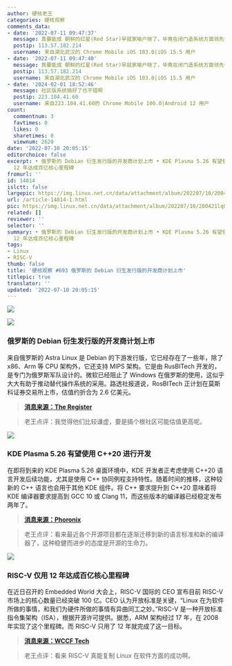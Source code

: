```yaml
---
author: 硬核老王
categories: 硬核观察
comments_data:
- date: '2022-07-11 09:47:37'
  message: 真要能成 朝鲜的红星(Red Star)早就家喻户晓了，毕竟在闭门造系统方面领先十年。
  postip: 113.57.182.214
  username: 来自湖北武汉的 Chrome Mobile iOS 103.0|iOS 15.5 用户
- date: '2022-07-11 09:47:40'
  message: 真要能成 朝鲜的红星(Red Star)早就家喻户晓了，毕竟在闭门造系统方面领先十年。
  postip: 113.57.182.214
  username: 来自湖北武汉的 Chrome Mobile iOS 103.0|iOS 15.5 用户
- date: '2024-02-01 18:52:46'
  message: 社区版系统搞好了也不错啊
  postip: 223.104.41.60
  username: 来自223.104.41.60的 Chrome Mobile 100.0|Android 12 用户
count:
  commentnum: 3
  favtimes: 0
  likes: 0
  sharetimes: 0
  viewnum: 2620
date: '2022-07-10 20:05:15'
editorchoice: false
excerpt: • 俄罗斯的 Debian 衍生发行版的开发商计划上市 • KDE Plasma 5.26 有望使用 C++20 进行开发 • RISC-V 仅用
  12 年达成百亿核心里程碑
fromurl: ''
id: 14814
islctt: false
largepic: https://img.linux.net.cn/data/attachment/album/202207/10/200421lq00lsbrzyrss6f5.jpg
url: /article-14814-1.html
pic: https://img.linux.net.cn/data/attachment/album/202207/10/200421lq00lsbrzyrss6f5.jpg.thumb.jpg
related: []
reviewer: ''
selector: ''
summary: • 俄罗斯的 Debian 衍生发行版的开发商计划上市 • KDE Plasma 5.26 有望使用 C++20 进行开发 • RISC-V 仅用
  12 年达成百亿核心里程碑
tags:
- Linux
- RISC-V
thumb: false
title: '硬核观察 #693 俄罗斯的 Debian 衍生发行版的开发商计划上市'
titlepic: true
translator: ''
updated: '2022-07-10 20:05:15'
---
```


![](/data/attachment/album/202207/10/200421lq00lsbrzyrss6f5.jpg)


![](/data/attachment/album/202207/10/200429cbcjw77qrrrl1za8.jpg)


### 俄罗斯的 Debian 衍生发行版的开发商计划上市


来自俄罗斯的 Astra Linux 是 Debian 的下游发行版，它已经存在了一些年，除了 x86、Arm 等 CPU 架构外，它还支持 MIPS 架构。它是由 RusBITech 开发的，是专门为俄罗斯军队设计的。微软已经阻止了 Windows 在俄罗斯的使用，这似乎大大有助于推动替代操作系统的采用。路透社报道说，RosBITech 正计划在莫斯科证券交易所上市，估值约折合为 2.6 亿美元。



> 
> **[消息来源：The Register](https://www.theregister.com/2022/07/09/russian_debianderivative_vendor_plans_ipo/)**
> 
> 
> 



> 
> 老王点评：我觉得他们比较谦虚，要是搞个根社区可能估值更高呢。
> 
> 
> 


![](/data/attachment/album/202207/10/200438rw46y6n64agm0336.jpg)


### KDE Plasma 5.26 有望使用 C++20 进行开发


在即将到来的 KDE Plasma 5.26 桌面环境中，KDE 开发者正考虑使用 C++20 语言开发后续功能，尤其是使用 C++ 协同例程支持特性。随着时间的推移，这种较新的 C++ 语言也会用于其他 KDE 组件。将 C++ 要求提升到 C++20 意味着将 KDE 编译器要求提高到 GCC 10 或 Clang 11，而这些版本的编译器已经稳定发布两年了。



> 
> **[消息来源：Phoronix](https://www.phoronix.com/scan.php?page=news_item&px=KDE-Plasma-5.26-CPP20)**
> 
> 
> 



> 
> 老王点评：看来最近各个开源项目都在逐渐迁移到新的语言标准和新的编译器了，这种稳健而进步的态度是开源的生命力。
> 
> 
> 


![](/data/attachment/album/202207/10/200452dmennn82wxb6wn8b.jpg)


### RISC-V 仅用 12 年达成百亿核心里程碑


在近日召开的 Embedded World 大会上，RISC-V 国际的 CEO 宣布目前 RISC-V 市场上的核心数量已经突破 100 亿。CEO 认为开放标准是关键，“Linux 在为软件所做的事情，和我们为硬件所做的事情有异曲同工之妙。”RISC-V 是一种开放标准指令集架构（ISA），根据开源许可提供。据悉，ARM 架构经过 17 年，在 2008 年实现了这个里程碑。而 RISC-V 只用了 12 年就完成了这一目标。



> 
> **[消息来源：WCCF Tech](https://wccftech.com/x86-arm-rival-risc-v-architecture-ships-10-billion-cores/)**
> 
> 
> 



> 
> 老王点评：看来 RISC-V 真能复制 Linux 在软件方面的成功啊。
> 
> 
>